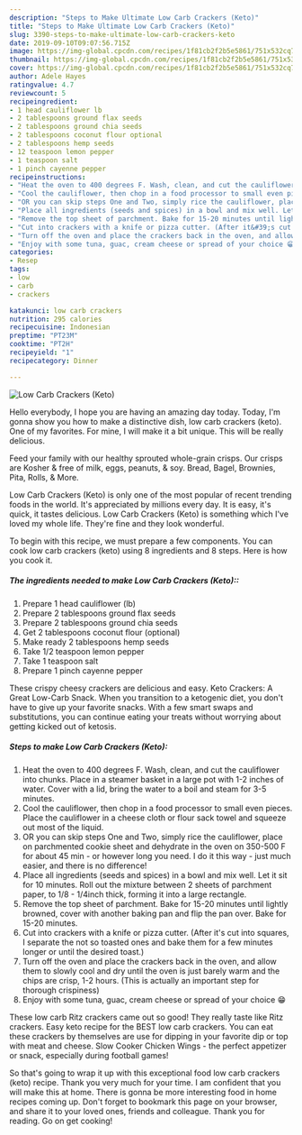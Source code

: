 ```yaml
---
description: "Steps to Make Ultimate Low Carb Crackers (Keto)"
title: "Steps to Make Ultimate Low Carb Crackers (Keto)"
slug: 3390-steps-to-make-ultimate-low-carb-crackers-keto
date: 2019-09-10T09:07:56.715Z
image: https://img-global.cpcdn.com/recipes/1f81cb2f2b5e5861/751x532cq70/low-carb-crackers-keto-recipe-main-photo.jpg
thumbnail: https://img-global.cpcdn.com/recipes/1f81cb2f2b5e5861/751x532cq70/low-carb-crackers-keto-recipe-main-photo.jpg
cover: https://img-global.cpcdn.com/recipes/1f81cb2f2b5e5861/751x532cq70/low-carb-crackers-keto-recipe-main-photo.jpg
author: Adele Hayes
ratingvalue: 4.7
reviewcount: 5
recipeingredient:
- 1 head cauliflower lb
- 2 tablespoons ground flax seeds
- 2 tablespoons ground chia seeds
- 2 tablespoons coconut flour optional
- 2 tablespoons hemp seeds
- 12 teaspoon lemon pepper
- 1 teaspoon salt
- 1 pinch cayenne pepper
recipeinstructions:
- "Heat the oven to 400 degrees F. Wash, clean, and cut the cauliflower into chunks. Place in a steamer basket in a large pot with 1-2 inches of water. Cover with a lid, bring the water to a boil and steam for 3-5 minutes."
- "Cool the cauliflower, then chop in a food processor to small even pieces. Place the cauliflower in a cheese cloth or flour sack towel and squeeze out most of the liquid."
- "OR you can skip steps One and Two, simply rice the cauliflower, place on parchmented cookie sheet and dehydrate in the oven on 350-500 F for about 45 min - or however long you need. I do it this way - just much easier, and there is no difference!"
- "Place all ingredients (seeds and spices) in a bowl and mix well. Let it sit for 10 minutes. Roll out the mixture between 2 sheets of parchment paper, to 1/8 - 1/4inch thick, forming it into a large rectangle."
- "Remove the top sheet of parchment. Bake for 15-20 minutes until lightly browned, cover with another baking pan and flip the pan over. Bake for 15-20 minutes."
- "Cut into crackers with a knife or pizza cutter. (After it&#39;s cut into squares, I separate the not so toasted ones and bake them for a few minutes longer or until the desired toast.)"
- "Turn off the oven and place the crackers back in the oven, and allow them to slowly cool and dry until the oven is just barely warm and the chips are crisp, 1-2 hours. (This is actually an important step for thorough crispiness)"
- "Enjoy with some tuna, guac, cream cheese or spread of your choice 😁"
categories:
- Resep
tags:
- low
- carb
- crackers

katakunci: low carb crackers
nutrition: 295 calories
recipecuisine: Indonesian
preptime: "PT23M"
cooktime: "PT2H"
recipeyield: "1"
recipecategory: Dinner

---
```



![Low Carb Crackers (Keto)](https://img-global.cpcdn.com/recipes/1f81cb2f2b5e5861/751x532cq70/low-carb-crackers-keto-recipe-main-photo.jpg)

Hello everybody, I hope you are having an amazing day today. Today, I'm gonna show you how to make a distinctive dish, low carb crackers (keto). One of my favorites. For mine, I will make it a bit unique. This will be really delicious.

Feed your family with our healthy sprouted whole-grain crisps. Our crisps are Kosher &amp; free of milk, eggs, peanuts, &amp; soy. Bread, Bagel, Brownies, Pita, Rolls, &amp; More.

Low Carb Crackers (Keto) is only one of the most popular of recent trending foods in the world. It's appreciated by millions every day. It is easy, it's quick, it tastes delicious. Low Carb Crackers (Keto) is something which I've loved my whole life. They're fine and they look wonderful.


To begin with this recipe, we must prepare a few components. You can cook low carb crackers (keto) using 8 ingredients and 8 steps. Here is how you cook it.

##### The ingredients needed to make Low Carb Crackers (Keto)::

1. Prepare 1 head cauliflower (lb)
1. Prepare 2 tablespoons ground flax seeds
1. Prepare 2 tablespoons ground chia seeds
1. Get 2 tablespoons coconut flour (optional)
1. Make ready 2 tablespoons hemp seeds
1. Take 1/2 teaspoon lemon pepper
1. Take 1 teaspoon salt
1. Prepare 1 pinch cayenne pepper


These crispy cheesy crackers are delicious and easy. Keto Crackers: A Great Low-Carb Snack. When you transition to a ketogenic diet, you don&#39;t have to give up your favorite snacks. With a few smart swaps and substitutions, you can continue eating your treats without worrying about getting kicked out of ketosis. 

##### Steps to make Low Carb Crackers (Keto):

1. Heat the oven to 400 degrees F. Wash, clean, and cut the cauliflower into chunks. Place in a steamer basket in a large pot with 1-2 inches of water. Cover with a lid, bring the water to a boil and steam for 3-5 minutes.
1. Cool the cauliflower, then chop in a food processor to small even pieces. Place the cauliflower in a cheese cloth or flour sack towel and squeeze out most of the liquid.
1. OR you can skip steps One and Two, simply rice the cauliflower, place on parchmented cookie sheet and dehydrate in the oven on 350-500 F for about 45 min - or however long you need. I do it this way - just much easier, and there is no difference!
1. Place all ingredients (seeds and spices) in a bowl and mix well. Let it sit for 10 minutes. Roll out the mixture between 2 sheets of parchment paper, to 1/8 - 1/4inch thick, forming it into a large rectangle.
1. Remove the top sheet of parchment. Bake for 15-20 minutes until lightly browned, cover with another baking pan and flip the pan over. Bake for 15-20 minutes.
1. Cut into crackers with a knife or pizza cutter. (After it&#39;s cut into squares, I separate the not so toasted ones and bake them for a few minutes longer or until the desired toast.)
1. Turn off the oven and place the crackers back in the oven, and allow them to slowly cool and dry until the oven is just barely warm and the chips are crisp, 1-2 hours. (This is actually an important step for thorough crispiness)
1. Enjoy with some tuna, guac, cream cheese or spread of your choice 😁


These low carb Ritz crackers came out so good! They really taste like Ritz crackers. Easy keto recipe for the BEST low carb crackers. You can eat these crackers by themselves are use for dipping in your favorite dip or top with meat and cheese. Slow Cooker Chicken Wings - the perfect appetizer or snack, especially during football games! 

So that's going to wrap it up with this exceptional food low carb crackers (keto) recipe. Thank you very much for your time. I am confident that you will make this at home. There is gonna be more interesting food in home recipes coming up. Don't forget to bookmark this page on your browser, and share it to your loved ones, friends and colleague. Thank you for reading. Go on get cooking!
